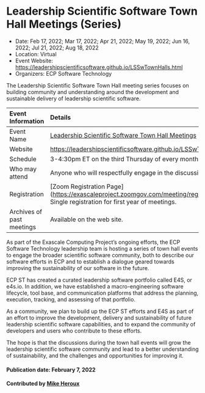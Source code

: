 # Leadership Scientific Software Town Hall Meetings (Series)
- Date: Feb 17, 2022; Mar 17, 2022; Apr 21, 2022; May 19, 2022; Jun 16, 2022; Jul 21, 2022; Aug 18, 2022
- Location: Virtual
- Event Website: https://leadershipscientificsoftware.github.io/LSSwTownHalls.html
- Organizers: ECP Software Technology

<!-- deck text start -->
The Leadership Scientific Software Town Hall meeting series focuses on building community and understanding around the development and sustainable delivery of leadership scientific software.
<!-- deck text end -->

Event Information | Details
:--- | :---			   
Event Name | [Leadership Scientific Software Town Hall Meetings](https://leadershipscientificsoftware.github.io/LSSwTownHalls.html)
Website | https://leadershipscientificsoftware.github.io/LSSwTownHalls.html
Schedule | 3-4:30pm ET on the third Thursday of every month.
Who may attend | Anyone who will respectfully engage in the discussion is welcome.
Registration | [Zoom Registration Page] (https://exascaleproject.zoomgov.com/meeting/register/vJIsdO6oqzItGmIj7DFqqd3apnZ3EGwH0xM). Single registration for first year of meetings.
Archives of past meetings | Available on the web site.

As part of the Exascale Computing Project’s ongoing efforts, the ECP Software Technology leadership team is hosting a series of town hall events to engage the broader scientific software community, both to describe our software efforts in ECP and to establish a dialogue geared towards improving the sustainability of our software in the future.

ECP ST has created a curated leadership software portfolio called E4S, or e4s.io. In addition, we have established a macro-engineering software lifecycle, tool base, and communication platforms that address the planning, execution, tracking, and assessing of that portfolio.

As a community, we plan to build up the ECP ST efforts and E4S as part of an effort to improve the development, delivery and sustainability of future leadership scientific software capabilities, and to expand the community of developers and users who contribute to these efforts.

The hope is that the discussions during the town hall events will grow the leadership scientific software community and lead to a better understanding of sustainability, and the challenges and opportunities for improving it.

#### Publication date: February 7, 2022
#### Contributed by [Mike Heroux](https://github.com/maherou "Mike Heroux GitHub Profile")

<!---
Publish: yes
Topics: Projects and Organizations, High-Performance Computing (HPC)
--->
